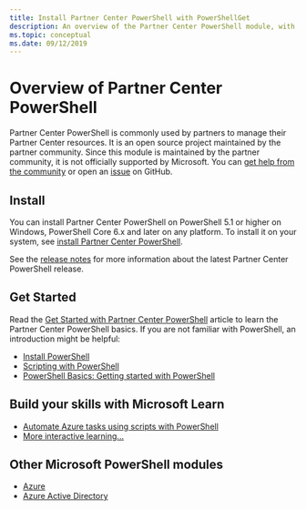 ```yaml
---
title: Install Partner Center PowerShell with PowerShellGet
description: An overview of the Partner Center PowerShell module, with information on how to install and get started.
ms.topic: conceptual
ms.date: 09/12/2019
---
```


# Overview of Partner Center PowerShell

Partner Center PowerShell is commonly used by partners to manage their Partner Center resources. It is an open source project maintained by the partner community. Since this module is maintained by the partner community, it is not officially supported by Microsoft. You can [get help from the community](https://stackoverflow.com/questions/tagged/partner+center) or open an [issue](https://github.com/microsoft/partner-center-powershell/issues) on GitHub.

## Install

You can install Partner Center PowerShell on PowerShell 5.1 or higher on Windows, PowerShell Core 6.x and later on any platform. To install it on your system, see [install Partner Center PowerShell](install.md).

See the [release notes](release-notes.md) for more information about the latest Partner Center PowerShell release.

## Get Started

Read the [Get Started with Partner Center PowerShell](get-started.md) article to learn the Partner Center PowerShell basics. If you are not familiar with PowerShell, an introduction might be helpful:

* [Install PowerShell](/powershell/scripting/install/installing-powershell)
* [Scripting with PowerShell](/powershell/scripting/learn/ps101/10-script-modules)
* [PowerShell Basics: Getting started with PowerShell](/powershell/scripting/learn/ps101/01-getting-started)

## Build your skills with Microsoft Learn

* [Automate Azure tasks using scripts with PowerShell](/learn/modules/automate-azure-tasks-with-powershell/)
* [More interactive learning...](/learn/browse/?term=powershell)

## Other Microsoft PowerShell modules

* [Azure](/powershell/azure)
* [Azure Active Directory](/powershell/module/az.resources/)
